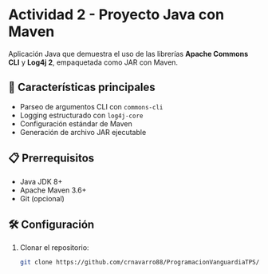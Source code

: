 # Actividad 2 - Proyecto Java con Maven

Aplicación Java que demuestra el uso de las librerías **Apache Commons CLI** y **Log4j 2**, empaquetada como JAR con Maven.

## 🚀 Características principales
- Parseo de argumentos CLI con `commons-cli`
- Logging estructurado con `log4j-core`
- Configuración estándar de Maven
- Generación de archivo JAR ejecutable

## 📋 Prerrequisitos
- Java JDK 8+
- Apache Maven 3.6+
- Git (opcional)

## 🛠️ Configuración
1. Clonar el repositorio:
   ```bash
   git clone https://github.com/crnavarro88/ProgramacionVanguardiaTPS/Actividad2.git